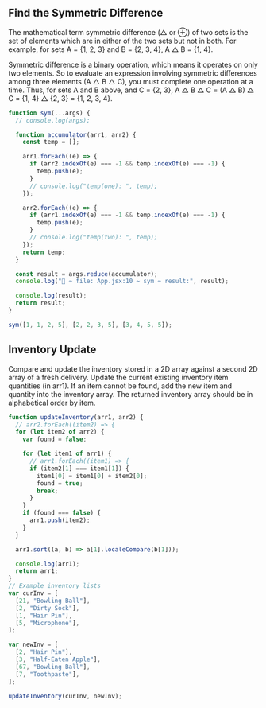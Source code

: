 ## Find the Symmetric Difference

The mathematical term symmetric difference (△ or ⊕) of two sets is the set of elements which are in either of the two sets but not in both. For example, for sets A = {1, 2, 3} and B = {2, 3, 4}, A △ B = {1, 4}.

Symmetric difference is a binary operation, which means it operates on only two elements. So to evaluate an expression involving symmetric differences among three elements (A △ B △ C), you must complete one operation at a time. Thus, for sets A and B above, and C = {2, 3}, A △ B △ C = (A △ B) △ C = {1, 4} △ {2, 3} = {1, 2, 3, 4}.

```jsx
function sym(...args) {
  // console.log(args);

  function accumulator(arr1, arr2) {
    const temp = [];

    arr1.forEach((e) => {
      if (arr2.indexOf(e) === -1 && temp.indexOf(e) === -1) {
        temp.push(e);
      }
      // console.log("temp(one): ", temp);
    });

    arr2.forEach((e) => {
      if (arr1.indexOf(e) === -1 && temp.indexOf(e) === -1) {
        temp.push(e);
      }
      // console.log("temp(two): ", temp);
    });
    return temp;
  }

  const result = args.reduce(accumulator);
  console.log("🚀 ~ file: App.jsx:10 ~ sym ~ result:", result);

  console.log(result);
  return result;
}

sym([1, 1, 2, 5], [2, 2, 3, 5], [3, 4, 5, 5]);
```

## Inventory Update

Compare and update the inventory stored in a 2D array against a second 2D array of a fresh delivery. Update the current existing inventory item quantities (in arr1). If an item cannot be found, add the new item and quantity into the inventory array. The returned inventory array should be in alphabetical order by item.

```jsx
function updateInventory(arr1, arr2) {
  // arr2.forEach((item2) => {
  for (let item2 of arr2) {
    var found = false;

    for (let item1 of arr1) {
      // arr1.forEach((item1) => {
      if (item2[1] === item1[1]) {
        item1[0] = item1[0] + item2[0];
        found = true;
        break;
      }
    }
    if (found === false) {
      arr1.push(item2);
    }
  }

  arr1.sort((a, b) => a[1].localeCompare(b[1]));

  console.log(arr1);
  return arr1;
}
// Example inventory lists
var curInv = [
  [21, "Bowling Ball"],
  [2, "Dirty Sock"],
  [1, "Hair Pin"],
  [5, "Microphone"],
];

var newInv = [
  [2, "Hair Pin"],
  [3, "Half-Eaten Apple"],
  [67, "Bowling Ball"],
  [7, "Toothpaste"],
];

updateInventory(curInv, newInv);
```

